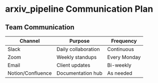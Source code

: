 # arxiv_pipeline Communication Plan

## Team Communication

| Channel         | Purpose               | Frequency         |
|----------------|------------------------|-------------------|
| Slack           | Daily collaboration   | Continuous        |
| Zoom            | Weekly standups       | Every Monday      |
| Email           | Client updates        | Bi-weekly         |
| Notion/Confluence | Documentation hub   | As needed         |
